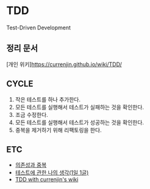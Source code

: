 # TDD
Test-Driven Development

## 정리 문서
[개인 위키]https://currenjin.github.io/wiki/TDD/

## CYCLE
1. 작은 테스트를 하나 추가한다.
2. 모든 테스트를 실행해서 테스트가 실패하는 것을 확인한다.
3. 조금 수정한다.
4. 모든 테스트를 실행해서 테스트가 성공하는 것을 확인한다.
5. 중복을 제거하기 위해 리팩토링을 한다.

## ETC
- [의존성과 중복](./etc/dependency_and_duplication.md)
- [테스트에 관한 나의 생각(1일 1글)](https://currenjin.github.io/wiki/think_of_test/)
- [TDD with currenjin's wiki](https://currenjin.github.io/wiki/TDD/)
